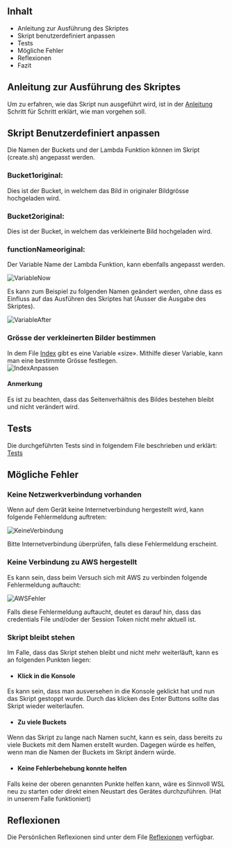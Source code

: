  ## Inhalt 

- Anleitung zur Ausführung des Skriptes 
- Skript benutzerdefiniert anpassen 
- Tests  
- Mögliche Fehler  
- Reflexionen
- Fazit  

 

## Anleitung zur Ausführung des Skriptes 

Um zu erfahren, wie das Skript nun ausgeführt wird, ist in der [Anleitung](https://github.com/markokokoko/ProjektM346/blob/main/Dokumentation/Anleitung_Ausfuehren_Skript.md) Schritt für Schritt erklärt, wie man vorgehen soll. 

 

## Skript Benutzerdefiniert anpassen 

Die Namen der Buckets  und der Lambda Funktion können im Skript (create.sh) angepasst werden.  

 

### Bucket1original:
Dies ist der Bucket, in welchem das Bild in originaler Bildgrösse hochgeladen wird. 

### Bucket2original:
Dies ist der Bucket, in welchem das verkleinerte Bild hochgeladen wird.  

### functionNameoriginal:
Der Variable Name der Lambda Funktion, kann ebenfalls angepasst werden. 


![VariableNow](https://github.com/markokokoko/ProjektM346/blob/main/Bilder/VariableNow.png) 

Es kann zum Beispiel zu folgenden Namen geändert werden, ohne dass es Einfluss auf das Ausführen des Skriptes hat (Ausser die Ausgabe des Skriptes). 

![VariableAfter](https://github.com/markokokoko/ProjektM346/blob/main/Bilder/VaribaleAfter.png)

 

### Grösse der verkleinerten Bilder bestimmen 

In dem File [Index](https://github.com/markokokoko/ProjektM346/blob/main/Codes/Index.py) gibt es eine Variable «size». Mithilfe dieser Variable, kann man eine bestimmte Grösse festlegen.  
![IndexAnpassen](https://github.com/markokokoko/ProjektM346/blob/main/Bilder/Index.png) 

#### Anmerkung 

Es ist zu beachten, dass das Seitenverhältnis des Bildes bestehen bleibt und nicht verändert wird.


## Tests 

Die durchgeführten Tests sind in folgendem File beschrieben und erklärt: [Tests]( https://github.com/markokokoko/ProjektM346/blob/main/Dokumentation/Tests.md) 

 

## Mögliche Fehler 

 

### Keine Netzwerkverbindung vorhanden 

 

Wenn auf dem Gerät keine Internetverbindung hergestellt wird, kann folgende Fehlermeldung auftreten: 

![KeineVerbindung](https://github.com/markokokoko/ProjektM346/blob/main/Bilder/KeineInternetverbindung.png) 

 

Bitte Internetverbindung überprüfen, falls diese Fehlermeldung erscheint. 

 

### Keine Verbindung zu AWS hergestellt 

Es kann sein, dass beim Versuch sich mit AWS zu verbinden folgende Fehlermeldung auftaucht: 

![AWSFehler](https://github.com/markokokoko/ProjektM346/blob/main/Bilder/AWSFehler.png) 

 

Falls diese Fehlermeldung auftaucht, deutet es darauf hin, dass das credentials File und/oder der Session Token nicht mehr aktuell ist. 

 

### Skript bleibt stehen 

 

Im Falle, dass das Skript stehen bleibt und nicht mehr weiterläuft, kann es an folgenden Punkten liegen: 

 

-	#### Klick in die Konsole 

Es kann sein, dass man ausversehen in die Konsole geklickt hat und nun das Skript gestoppt wurde. Durch das klicken des Enter Buttons sollte das Skript wieder weiterlaufen. 

 

-	#### Zu viele Buckets 

Wenn das Skript zu lange nach Namen sucht, kann es sein, dass bereits zu viele Buckets mit dem Namen erstellt wurden. Dagegen würde es helfen, wenn man die Namen der Buckets im Skript ändern würde.  

 

-	#### Keine Fehlerbehebung konnte helfen 

Falls keine der oberen genannten Punkte helfen kann, wäre es Sinnvoll WSL neu zu starten oder direkt einen Neustart des Gerätes durchzuführen. (Hat in unserem Falle funktioniert) 

## Reflexionen 

Die Persönlichen Reflexionen sind unter dem File [Reflexionen](https://github.com/markokokoko/ProjektM346/blob/main/Dokumentation/reflexionen.md) verfügbar. 
